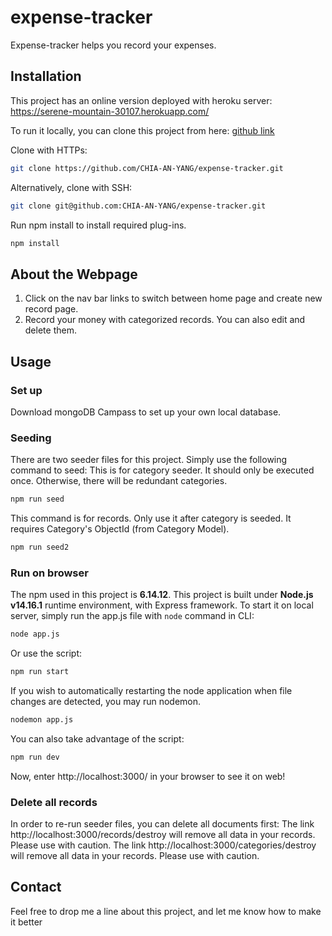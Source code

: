 # expense-tracker

Expense-tracker helps you record your expenses.

## Installation
This project has an online version deployed with heroku server: 
https://serene-mountain-30107.herokuapp.com/

To run it locally, you can clone this project from here: 
[github link](https://github.com/CHIA-AN-YANG/expense-tracker)

Clone with HTTPs:

```bash
git clone https://github.com/CHIA-AN-YANG/expense-tracker.git
```
Alternatively, clone with SSH:
```bash
git clone git@github.com:CHIA-AN-YANG/expense-tracker.git
```
Run npm install to install required plug-ins.

```bash
npm install
```
## About the Webpage

1. Click on the nav bar links to switch between home page and create new record page.
2. Record your money with categorized records. You can also edit and delete them. 

## Usage
### Set up
Download mongoDB Campass to set up your own local database.
### Seeding
There are two seeder files for this project. Simply use the following command to seed:
This is for category seeder. It should only be executed once. Otherwise, there will be redundant categories.
```bash
npm run seed
```
This command is for records. Only use it after category is seeded. It requires Category's ObjectId (from Category Model).
```bash
npm run seed2
```
### Run on browser
The npm used in this project is **6.14.12**. This project is built under **Node.js v14.16.1** runtime environment, with Express framework. To start it on local server, simply run the app.js file with `node` command in CLI:

```bash
node app.js
```
Or use the script:
```bash
npm run start
```
If you wish to automatically restarting the node application when file changes are detected, you may run nodemon.

```bash
nodemon app.js
```
You can also take advantage of the script:
```bash
npm run dev
```
Now, enter http://localhost:3000/ in your browser to see it on web!

### Delete all records
In order to re-run seeder files, you can delete all documents first:
The link http://localhost:3000/records/destroy will remove all data in your records. Please use with caution.
The link http://localhost:3000/categories/destroy will remove all data in your records. Please use with caution.

## Contact
Feel free to drop me a line about this project, and let me know how to make it better